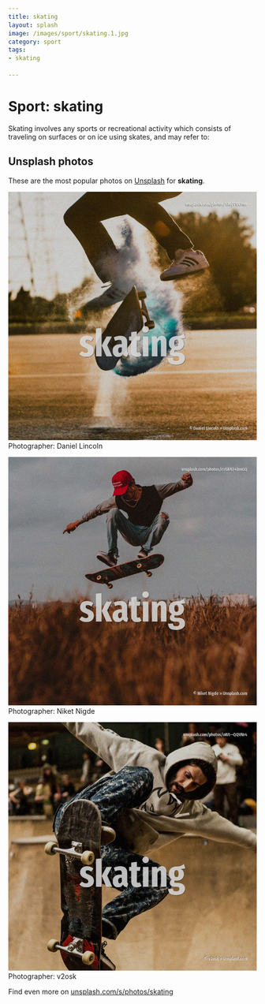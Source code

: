 ```yaml
---
title: skating
layout: splash
image: /images/sport/skating.1.jpg
category: sport
tags:
- skating

---
```

# Sport: skating

Skating involves any sports or recreational activity which consists of traveling on surfaces or on 
ice using skates, and may refer to:

 
## Unsplash photos
These are the most popular photos on [Unsplash](https://unsplash.com) for **skating**.
 
![skating](/images/sport/skating.1.jpg)
Photographer:  Daniel Lincoln
 
![skating](/images/sport/skating.2.jpg)
Photographer:  Niket Nigde
 
![skating](/images/sport/skating.3.jpg)
Photographer:  v2osk
 
Find even more on [unsplash.com/s/photos/skating](https://unsplash.com/s/photos/skating)
 
